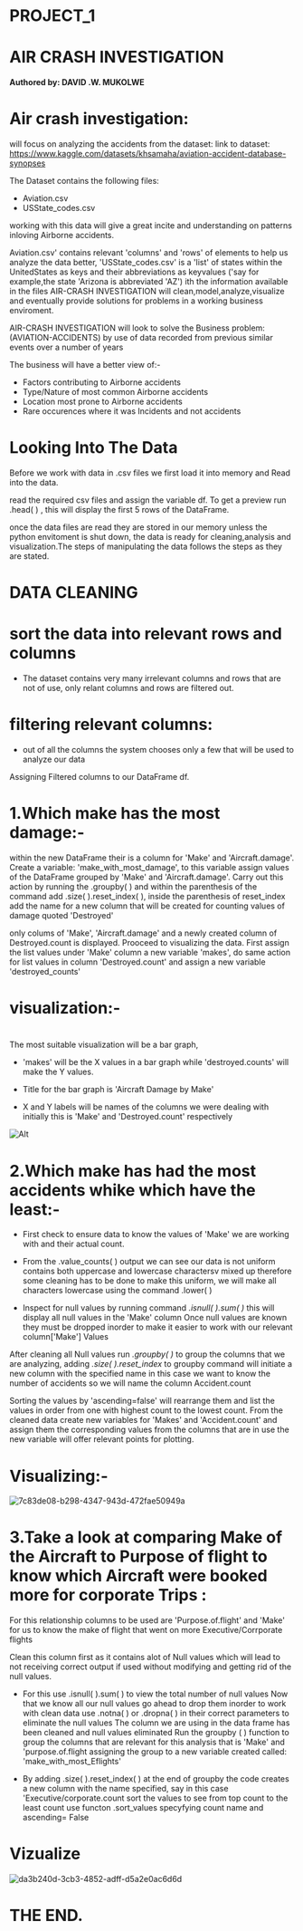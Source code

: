 # PROJECT_1
# AIR CRASH INVESTIGATION
**Authored by: DAVID .W. MUKOLWE**
# Air crash investigation: 
will focus on analyzing the accidents from the dataset:
 link to dataset:
https://www.kaggle.com/datasets/khsamaha/aviation-accident-database-synopses

The Dataset contains the following files:

- Aviation.csv
- USState_codes.csv

working with this data will give a great incite and understanding on patterns inloving Airborne accidents.

Aviation.csv' contains relevant 'columns' and 'rows' of elements to help us analyze the data better, 'USState_codes.csv' is a 'list' of states within the UnitedStates as keys and their abbreviations as keyvalues ('say for example,the state 'Arizona is abbreviated 'AZ')
ith the information  available in the files AIR-CRASH INVESTIGATION will clean,model,analyze,visualize and eventually provide solutions for problems in a working business enviroment.

AIR-CRASH INVESTIGATION will look to solve the Business problem:(AVIATION-ACCIDENTS) by use of data recorded from previous similar events over a number of years

The business will have a better view of:- 
- Factors contributing to Airborne accidents
- Type/Nature of most common Airborne accidents
- Location most prone to Airborne accidents
- Rare occurences where it was Incidents and not accidents

# Looking Into The Data
Before we work with data in .csv files we first load it into memory and Read into the data.

read the required csv files and assign the variable df.
To get a preview  run .head( ) , this will display the first 5 rows of the DataFrame.

once the data files are read they are stored in our memory unless the python envitoment is shut down, the data is ready for cleaning,analysis and visualization.The steps of manipulating the data follows the steps as they are stated.

# DATA CLEANING
# sort the data into relevant rows and columns
 - The dataset contains very many irrelevant columns and rows that are not of use, only relant columns and rows are filtered out.

# filtering relevant columns:
 - out of all the columns the system chooses only a few that will be used to analyze our data

Assigning Filtered columns to our DataFrame df.

# 1.Which make has the most damage:-

within the new DataFrame their is a column for 'Make' and 'Aircraft.damage'. Create a variable: 'make_with_most_damage', to this variable assign values of the DataFrame grouped by 'Make' and 'Aircraft.damage'. Carry out this action by running the .groupby( ) and  within the parenthesis of the command add .size( ).reset_index( ), inside the parenthesis of reset_index add the name for a new column that will be created for counting values of damage quoted 'Destroyed'

only colums of  'Make',  'Aircraft.damage'  and a newly created column of  Destroyed.count  is displayed. Prooceed to visualizing the data. First assign the list values under 'Make' column a new variable  'makes',   do same action for list values in column  'Destroyed.count'  and assign a new variable  'destroyed_counts'

# visualization:-
#              #
The most suitable visualization will be a bar graph,

- 'makes'  will be the X values in a bar graph while   'destroyed.counts'  will make the Y values.

- Title for the bar graph is  'Aircraft Damage by Make'

- X and Y labels will be names of the columns we were dealing with initially this is 'Make'  and 'Destroyed.count' respectively

![Alt](blob:vscode-webview://0h7gnib4c9nsthqo0shiiaankfdnplonc45rkjof5qroumndtp7e/57158556-d32b-4838-be6a-4fa73d9b4980)

# 2.Which make has had the most accidents whike which have the least:-

- First check to ensure data to know the values of 'Make' we are working with and their actual count.

- From the .value_counts( ) output we can see our data is not uniform contains both uppercase and lowercase charactersv mixed up therefore some cleaning has to be done to make this uniform, we will make all characters lowercase using the command .lower( )

- Inspect for null values by running command *.isnull( ).sum( )* this will display all null values in the  'Make' column
Once null values are known they must be dropped inorder to make it easier to work with our relevant column['Make']  Values

After cleaning all Null values run *.groupby( )* to group the columns that we are analyzing, adding *.size( ).reset_index* to groupby command will initiate a new column with the specified name in this case we want to know the number of accidents so we will name the column Accident.count

Sorting the values by 'ascending=false' will rearrange them and list the values in order from one with highest count to the lowest count. 
From the cleaned data create new variables for 'Makes' and 'Accident.count' and assign them the  corresponding values from the columns that are in use
the new variable will offer relevant points for plotting.
# Visualizing:-

![7c83de08-b298-4347-943d-472fae50949a](https://github.com/davidwabuko/Project_1/assets/170512794/cd784cd3-94a2-471e-a393-18cc1ac34879)

# 3.Take a look at comparing Make of the Aircraft to Purpose of flight to know which Aircraft were booked more for corporate Trips :

For this relationship columns to be used are 'Purpose.of.flight' and 'Make' for us to know the make of flight that went on more Executive/Corrporate flights

Clean this column first as it contains alot of Null values which will lead to not receiving correct output if used without modifying and getting rid of the null values.

- For this use .isnull( ).sum( ) to view the total number of null values
Now that we know all our null values go ahead to drop them inorder to work with clean data
use .notna( ) or .dropna( ) in their correct parameters to eliminate the null values
 The column we are using in the data frame has been cleaned and null values eliminated
Run  the groupby ( ) function to group the columns that are relevant for this analysis that is 'Make' and 'purpose.of.flight assigning the group to a new variable created called: 'make_with_most_Eflights'

- By adding .size( ).reset_index( ) at the end of groupby the code creates a new column with the name specified, say in this case 'Executive/corporate.count
sort the values to see from top count to the least count
use functon .sort_values specyfying count name and ascending= False

# Vizualize

![da3b240d-3cb3-4852-adff-d5a2e0ac6d6d](https://github.com/davidwabuko/Project_1/assets/170512794/5a119c19-e97e-4315-b4e9-7e9546139dd1)
# THE END.



